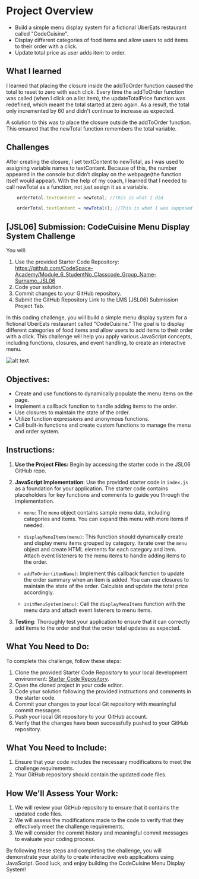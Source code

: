 # Project Overview

* Build a simple menu display system for a fictional UberEats restaurant called "CodeCuisine".
* Display different categories of food items and allow users to add items to their order with a click.
* Update total price as user adds item to order.


## What I learned
I learned that placing the closure inside the addToOrder function caused the total to reset to zero with each click. Every time the addToOrder function was called (when I click on a list item), the updateTotalPrice function was redefined, which meant the total started at zero again. As a result, the total only incremented by 60 and didn't continue to increase as expected. 

A solution to this was to place the closure outside the addToOrder function. This ensured that the newTotal function remembers the total variable.


## Challenges
After creating the closure, I set textContent to newTotal, as I was used to assigning variable names to textContent. Because of this, the number appeared in the console but didn’t display on the webpage(the function itself would appear). With the help of my coach, I learned that I needed to call newTotal as a function, not just assign it as a variable.
```JavaScript
    orderTotal.textContent = newTotal; //This is what I did
```
```JavaScript
    orderTotal.textContent = newTotal(); //This is what I was supposed to do
```


## [JSL06] Submission: CodeCuisine Menu Display System Challenge

You will:
1. Use the provided Starter Code Repository: https://github.com/CodeSpace-Academy/Module_6_StudentNo_Classcode_Group_Name-Surname_JSL06
2. Code your solution.
3. Commit changes to your GitHub repository.
4. Submit the GitHub Repository Link to the LMS [JSL06] Submission Project Tab.

In this coding challenge, you will build a simple menu display system for a fictional UberEats restaurant called "CodeCuisine." The goal is to display different categories of food items and allow users to add items to their order with a click. This challenge will help you apply various JavaScript concepts, including functions, closures, and event handling, to create an interactive menu.

![alt text](JSL06-solution.gif)

## Objectives:

- Create and use functions to dynamically populate the menu items on the page.
- Implement a callback function to handle adding items to the order.
- Use closures to maintain the state of the order.
- Utilize function expressions and anonymous functions.
- Call built-in functions and create custom functions to manage the menu and order system.

## Instructions:

1. **Use the Project Files:** Begin by accessing the starter code in the JSL06 GitHub repo.

2. **JavaScript Implementation**: Use the provided starter code in `index.js` as a foundation for your application. The starter code contains placeholders for key functions and comments to guide you through the implementation.

    - `menu`: The `menu` object contains sample menu data, including categories and items. You can expand this menu with more items if needed.

    - `displayMenuItems(menu)`: This function should dynamically create and display menu items grouped by category. Iterate over the `menu` object and create HTML elements for each category and item. Attach event listeners to the menu items to handle adding items to the order.

    - `addToOrder(itemName)`: Implement this callback function to update the order summary when an item is added. You can use closures to maintain the state of the order. Calculate and update the total price accordingly.

    - `initMenuSystem(menu)`: Call the `displayMenuItems` function with the menu data and attach event listeners to menu items.

3. **Testing**: Thoroughly test your application to ensure that it can correctly add items to the order and that the order total updates as expected.

## What You Need to Do:

To complete this challenge, follow these steps:

1. Clone the provided Starter Code Repository to your local development environment: [Starter Code Repository](https://github.com/CodeSpace-Academy/Module_6_StudentNo_Classcode_Group_Name-Surname_JSL06).
2. Open the cloned project in your code editor.
3. Code your solution following the provided instructions and comments in the starter code.
4. Commit your changes to your local Git repository with meaningful commit messages.
5. Push your local Git repository to your GitHub account.
6. Verify that the changes have been successfully pushed to your GitHub repository.

## What You Need to Include:

1. Ensure that your code includes the necessary modifications to meet the challenge requirements.
2. Your GitHub repository should contain the updated code files.

## How We'll Assess Your Work:

1. We will review your GitHub repository to ensure that it contains the updated code files.
2. We will assess the modifications made to the code to verify that they effectively meet the challenge requirements.
3. We will consider the commit history and meaningful commit messages to evaluate your coding process.

By following these steps and completing the challenge, you will demonstrate your ability to create interactive web applications using JavaScript. Good luck, and enjoy building the CodeCuisine Menu Display System!

